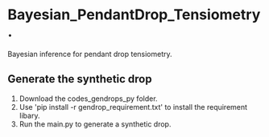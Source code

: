 # Bayesian_PendantDrop_Tensiometry.
Bayesian inference for pendant drop tensiometry. 

## Generate the synthetic drop
1. Download the codes_gendrops_py folder. 
2. Use 'pip install -r gendrop_requirement.txt' to install the requirement libary.
3. Run the main.py to generate a synthetic drop.